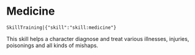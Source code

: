 # Medicine

`SkillTraining|{"skill":"skill:medicine"}`

This skill helps a character diagnose and treat various illnesses, injuries, poisonings and all kinds of mishaps.